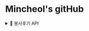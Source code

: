 # Mincheol's gitHub

<details>
  <summary>🤝 봉사후기 API</summary>
  
  <details>
    <summary>📝 게시글</summary>
    <details>
      <summary>게시글 작성</summary>
      ![Image](https://github.com/user-attachments/assets/a7e17403-00f1-4fb3-81cc-b227b5c0b40d)
    </details>
    <details>
      <summary>게시글 수정</summary>
      ![Image](https://github.com/user-attachments/assets/58b763bf-92b8-4031-83cc-dd6dce5c5d3e)
    </details>
    <details>
      <summary>게시글 삭제</summary>
      ![Image](https://github.com/user-attachments/assets/f6368030-193e-4b7a-86b2-24f37396a610)
    </details>
    <details>
      <summary>게시글 목록 검색 조회</summary>
      ![Image](https://github.com/user-attachments/assets/d89b5c93-15bb-4adb-8447-bf3993f5d0f7)
    </details>
    <details>
      <summary>게시글 목록 페이지 조회</summary>
      ![Image](https://github.com/user-attachments/assets/c50e4be5-69f4-495c-9d7e-15123aeee805)
    </details>
    <details>
      <summary>게시글 상세 조회</summary>
      ![Image](https://github.com/user-attachments/assets/af39fe89-ca5b-4bd2-ba50-a53dac99fbed)
    </details>
    <details>
      <summary>게시글 좋아요</summary>
      ![Image](https://github.com/user-attachments/assets/6c9289b2-3701-4919-9fd0-3f51e32e936c)
    </details>
  </details>

  <details>
    <summary>💬 댓글</summary>
    <details>
      <summary>댓글 작성</summary>
      ![Image](https://github.com/user-attachments/assets/e8b9c62e-fbaf-498d-9a8d-46bd80fc7c63)
    </details>
    <details>
      <summary>댓글 수정</summary>
      ![Image](https://github.com/user-attachments/assets/44064ef1-5cc5-427d-bf2f-1460f84ee459)
    </details>
    <details>
      <summary>댓글 삭제</summary>
      ![Image](https://github.com/user-attachments/assets/eab86258-0d54-4689-a132-6fc512bb5050)
    </details>
  </details>

  <details>
    <summary>🚨 신고</summary>
    <details>
      <summary>게시글 신고하기</summary>
      ![Image](https://github.com/user-attachments/assets/90460ed2-1caa-4c4b-9ac3-6cf7f9afbe9d)
    </details>
    <details>
      <summary>댓글 신고하기</summary>
      ![Image](https://github.com/user-attachments/assets/eb2c18d5-7843-4097-bea8-1a374c22f894)
    </details>
  </details>

</details>
